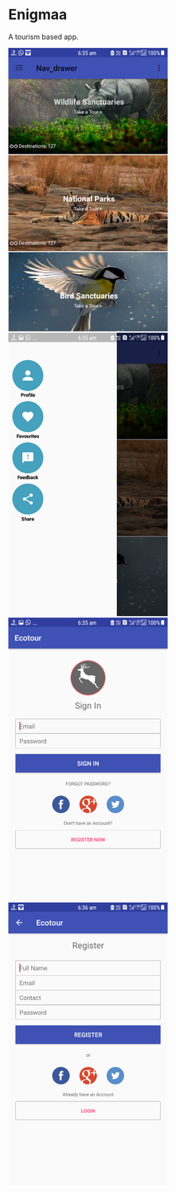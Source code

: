 # Enigmaa
A tourism based app.

<img src="https://github.com/bipuldevashish/Enigmaa/blob/master/Screenshot_20180321-063533.png" width=320/>
<img src="https://github.com/bipuldevashish/Enigmaa/blob/master/Screenshot_20180321-063539.png" width=320/>
<img src="https://github.com/bipuldevashish/Enigmaa/blob/master/Screenshot_20180321-063554.png" width=320/>
<img src="https://github.com/bipuldevashish/Enigmaa/blob/master/Screenshot_20180321-063637.png" width=320/>
